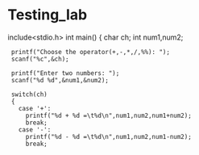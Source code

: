 # Testing_lab
include<stdio.h>
 int main()
 {
     char ch;
     int num1,num2;

     printf("Choose the operator(+,-,*,/,%%): ");
     scanf("%c",&ch);

     printf("Enter two numbers: ");
     scanf("%d %d",&num1,&num2);

     switch(ch)
     {
       case '+':
         printf("%d + %d =\t%d\n",num1,num2,num1+num2); 
         break;
       case '-':
         printf("%d - %d =\t%d\n",num1,num2,num1-num2);
         break;
      

